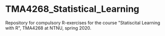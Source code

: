 # TMA4268_Statistical_Learning
Repository for compulsory R-exercises for the course "Statiscital Learning with R", TMA4268 at NTNU, spring 2020.
